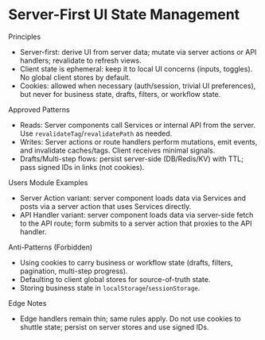 # Server-First UI State Management

Principles

- Server-first: derive UI from server data; mutate via server actions or API handlers; revalidate to refresh views.
- Client state is ephemeral: keep it to local UI concerns (inputs, toggles). No global client stores by default.
- Cookies: allowed when necessary (auth/session, trivial UI preferences), but never for business state, drafts, filters, or workflow state.

Approved Patterns

- Reads: Server components call Services or internal API from the server. Use `revalidateTag`/`revalidatePath` as needed.
- Writes: Server actions or route handlers perform mutations, emit events, and invalidate caches/tags. Client receives minimal signals.
- Drafts/Multi-step flows: persist server-side (DB/Redis/KV) with TTL; pass signed IDs in links (not cookies).

Users Module Examples

- Server Action variant: server component loads data via Services and posts via a server action that uses Services directly.
- API Handler variant: server component loads data via server-side fetch to the API route; form submits to a server action that proxies to the API handler.

Anti-Patterns (Forbidden)

- Using cookies to carry business or workflow state (drafts, filters, pagination, multi-step progress).
- Defaulting to client global stores for source-of-truth state.
- Storing business state in `localStorage`/`sessionStorage`.

Edge Notes

- Edge handlers remain thin; same rules apply. Do not use cookies to shuttle state; persist on server stores and use signed IDs.
